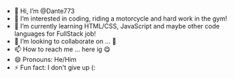 - 👋 Hi, I’m @Dante773
- 👀 I’m interested in coding, riding a motorcycle and hard work in the gym!
- 🌱 I’m currently learning HTML/CSS, JavaScript and maybe other code languages for FullStack job!
- 💞️ I’m looking to collaborate on ... 🤨
- 📫 How to reach me ... here ig 😋
- 😄 Pronouns: He/Him
- ⚡ Fun fact: I don't give up (:

<!---
Dante773/Dante773 is a ✨ special ✨ repository because its `README.md` (this file) appears on your GitHub profile.
You can click the Preview link to take a look at your changes.
--->

